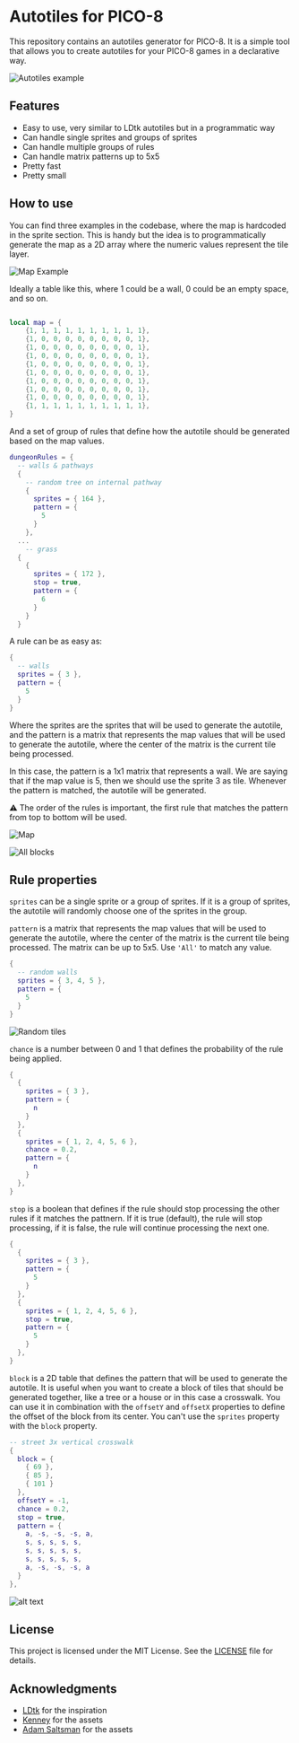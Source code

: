 # Autotiles for PICO-8

This repository contains an autotiles generator for PICO-8. It is a simple tool that allows you to create autotiles for your PICO-8 games in a declarative way.

![Autotiles example](assets/example.gif)

## Features

- Easy to use, very similar to LDtk autotiles but in a programmatic way
- Can handle single sprites and groups of sprites
- Can handle multiple groups of rules
- Can handle matrix patterns up to 5x5
- Pretty fast
- Pretty small

## How to use

You can find three examples in the codebase, where the map is hardcoded in the sprite section. This is handy but the idea is to programmatically generate the map as a 2D array where the numeric values represent the tile layer. 


![Map Example](assets/map_example.png)

Ideally a table like this, where 1 could be a wall, 0 could be an empty space, and so on.

```lua

local map = {
    {1, 1, 1, 1, 1, 1, 1, 1, 1, 1},
    {1, 0, 0, 0, 0, 0, 0, 0, 0, 1},
    {1, 0, 0, 0, 0, 0, 0, 0, 0, 1},
    {1, 0, 0, 0, 0, 0, 0, 0, 0, 1},
    {1, 0, 0, 0, 0, 0, 0, 0, 0, 1},
    {1, 0, 0, 0, 0, 0, 0, 0, 0, 1},
    {1, 0, 0, 0, 0, 0, 0, 0, 0, 1},
    {1, 0, 0, 0, 0, 0, 0, 0, 0, 1},
    {1, 0, 0, 0, 0, 0, 0, 0, 0, 1},
    {1, 1, 1, 1, 1, 1, 1, 1, 1, 1},
}

```

And a set of group of rules that define how the autotile should be generated based on the map values.

```lua
dungeonRules = {
  -- walls & pathways
  {
    -- random tree on internal pathway
    {
      sprites = { 164 },
      pattern = {
        5
      }
    },
  ...
    -- grass
  {
    {
      sprites = { 172 },
      stop = true,
      pattern = {
        6
      }
    }
  }

```

A rule can be as easy as:

```lua
{
  -- walls
  sprites = { 3 },
  pattern = {
    5
  }
}
```

Where the sprites are the sprites that will be used to generate the autotile, and the pattern is a matrix that represents the map values that will be used to generate the autotile, where the center of the matrix is the current tile being processed.

In this case, the pattern is a 1x1 matrix that represents a wall. We are saying that if the map value is 5, then we should use the sprite 3 as tile. Whenever the pattern is matched, the autotile will be generated.

⚠️ The order of the rules is important, the first rule that matches the pattern from top to bottom will be used.

![Map](assets/flat_map.png)

![All blocks](assets/all_blocks.png)

## Rule properties

`sprites` can be a single sprite or a group of sprites. If it is a group of sprites, the autotile will randomly choose one of the sprites in the group.

`pattern` is a matrix that represents the map values that will be used to generate the autotile, where the center of the matrix is the current tile being processed. The matrix can be up to 5x5. Use `'All'` to match any value.

```lua
{
  -- random walls
  sprites = { 3, 4, 5 },
  pattern = {
    5
  }
}
```

![Random tiles](assets/random.png)

`chance` is a number between 0 and 1 that defines the probability of the rule being applied.

```lua
{
  {
    sprites = { 3 },
    pattern = {
      n
    }
  },
  {
    sprites = { 1, 2, 4, 5, 6 },
    chance = 0.2,
    pattern = {
      n
    }
  },
}
```

`stop` is a boolean that defines if the rule should stop processing the other rules if it matches the pattnern. If it is true (default), the rule will stop processing, if it is false, the rule will continue processing the next one.

```lua
{
  {
    sprites = { 3 },
    pattern = {
      5
    }
  },
  {
    sprites = { 1, 2, 4, 5, 6 },
    stop = true,
    pattern = {
      5
    }
  },
}
```

`block` is a 2D table that defines the pattern that will be used to generate the autotile. It is useful when you want to create a block of tiles that should be generated together, like a tree or a house or in this case a crosswalk. You can use it in combination with the `offsetY` and `offsetX` properties to define the offset of the block from its center. You can't use the `sprites` property with the `block` property.

```lua
-- street 3x vertical crosswalk
{
  block = {
    { 69 },
    { 85 },
    { 101 }
  },
  offsetY = -1,
  chance = 0.2,
  stop = true,
  pattern = {
    a, -s, -s, -s, a,
    s, s, s, s, s,
    s, s, s, s, s,
    s, s, s, s, s,
    a, -s, -s, -s, a
  }
},
```

![alt text](assets/crosswalk.png)

## License

This project is licensed under the MIT License. See the [LICENSE](LICENSE) file for details.

## Acknowledgments

- [LDtk](https://ldtk.io/) for the inspiration
- [Kenney](https://kenney.nl/assets/micro-roguelike) for the assets
- [Adam Saltsman](https://adamatomic.itch.io/cavernas) for the assets

